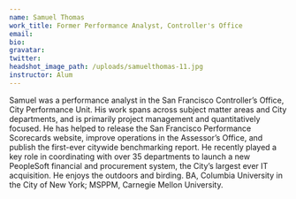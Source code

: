 ```yaml
---
name: Samuel Thomas
work_title: Former Performance Analyst, Controller's Office
email:
bio:
gravatar:
twitter:
headshot_image_path: /uploads/samuelthomas-11.jpg
instructor: Alum
---
```


Samuel was a performance analyst in the San Francisco Controller’s Office, City Performance Unit. His work spans across subject matter areas and City departments, and is primarily project management and quantitatively focused. He has helped to release the San Francisco Performance Scorecards website, improve operations in the Assessor’s Office, and publish the first-ever citywide benchmarking report. He recently played a key role in coordinating with over 35 departments to launch a new PeopleSoft financial and procurement system, the City’s largest ever IT acquisition. He enjoys the outdoors and birding. BA, Columbia University in the City of New York; MSPPM, Carnegie Mellon University.

